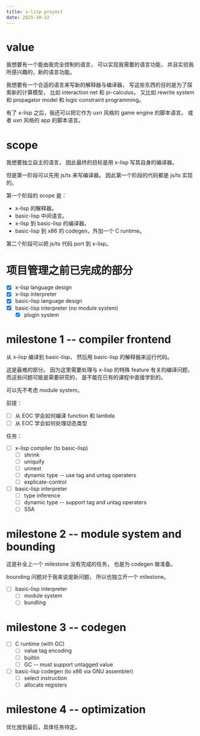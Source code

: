 ```yaml
---
title: x-lisp project
date: 2025-10-22
---
```


# value

我想要有一个能由我完全控制的语言，
可以实现我需要的语言功能，
并且实验我所感兴趣的，新的语言功能。

我想要有一个合适的语言来写新的解释器与编译器，
写这些东西的目的是为了探索新的计算模型，
比如 interaction net 和 pi-calculus，
又比如 rewrite system 和 propagator model
和 logic constraint programming。

有了 x-lisp 之后，我还可以把它作为
uxn 风格的 game engine 的脚本语言。
或者 uxn 风格的 app 的脚本语言。

# scope

我想要独立自主的语言，
因此最终的目标是用 x-lisp 写其自身的编译器。

但是第一阶段可以先用 js/ts 来写编译器。
因此第一个阶段的代码都是 js/ts 实现的。

第一个阶段的 scope 是：

- x-lisp 的解释器。
- basic-lisp 中间语言。
- x-lisp 到 basic-lisp 的编译器。
- basic-lisp 到 x86 的 codegen，外加一个 C runtime。

第二个阶段可以把 js/ts 代码 port 到 x-lisp。

# 项目管理之前已完成的部分

- [x] x-lisp language design
- [x] x-lisp interpreter
- [x] basic-lisp language design
- [x] basic-lisp interpreter (no module system)
  - [x] plugin system

# milestone 1 -- compiler frontend

从 x-lisp 编译到 basic-lisp，
然后用 basic-lisp 的解释器来运行代码。

这是最难的部分。
因为这里需要处理与 x-lisp 的特殊 feature 有关的编译问题，
而这些问题可能是需要研究的，
是不能在已有的课程中直接学到的。

可以先不考虑 module system。

前提：

- [ ] 从 EOC 学会如何编译 function 和 lambda
- [ ] 从 EOC 学会如何处理动态类型

任务：

- [ ] x-lisp compiler (to basic-lisp)
  - [ ] shrink
  - [ ] uniquify
  - [ ] unnest
  - [ ] dynamic type -- use tag and untag operaters
  - [ ] explicate-control
- [ ] basic-lisp interpreter
  - [ ] type inference
  - [ ] dynamic type -- support tag and untag operaters
  - [ ] SSA

# milestone 2 -- module system and bounding

这是补全上一个 milestone 没有完成的任务，
也是为 codegen 做准备。

bounding 问题对于我来说是新问题，
所以也独立开一个 milestone。

- [ ] basic-lisp interpreter
  - [ ] module system
  - [ ] bundling

# milestone 3 -- codegen

- [ ] C runtime (with GC)
  - [ ] value tag encoding
  - [ ] builtin
  - [ ] GC -- must support untagged value
- [ ] basic-lisp codegen (to x86 via GNU assembler)
  - [ ] select instruction
  - [ ] allocate registers

# milestone 4 -- optimization

优化放到最后，具体任务待定。
